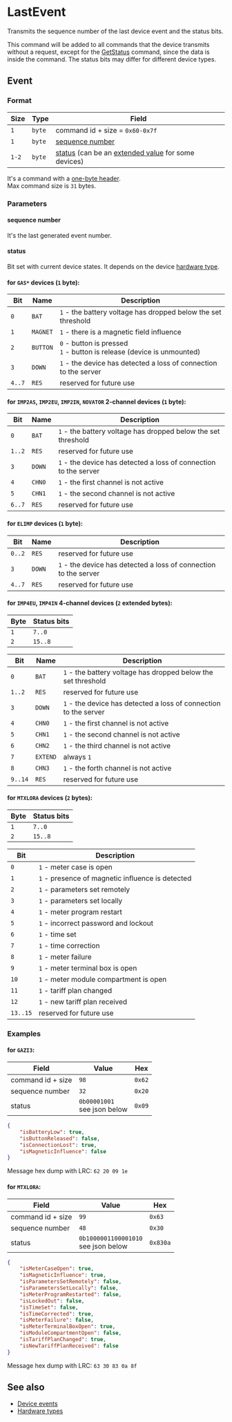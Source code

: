 # LastEvent

Transmits the sequence number of the last device event and the status bits.

This command will be added to all commands that the device transmits without a request,
except for the [GetStatus](../GetStatus.md) command, since the data is inside the command.
The status bits may differ for different device types.


## Event

### Format

| Size  | Type   | Field                                                                                          |
| ----- | ------ | ---------------------------------------------------------------------------------------------- |
| `1`   | `byte` | command id + size = `0x60-0x7f`                                                                |
| `1`   | `byte` | [sequence number](#sequence-number)                                                            |
| `1-2` | `byte` | [status](#status) (can be an [extended value](../../types.md#extended-value) for some devices) |

It's a command with a [one-byte header](../../message.md#command-with-a-one-byte-header).<br>
Max command size is `31` bytes.

### Parameters

#### **sequence number**

It's the last generated event number.

#### **status**

Bit set with current device states.
It depends on the device [hardware type](../../basics.md#hardware-types).

#### for `GAS*` devices (`1` byte):

| Bit    | Name     | Description                                                                |
| ------ | -------- | -------------------------------------------------------------------------- |
| `0`    | `BAT`    | `1` - the battery voltage has dropped below the set threshold              |
| `1`    | `MAGNET` | `1` - there is a magnetic field influence                                  |
| `2`    | `BUTTON` | `0` - button is pressed <br> `1` - button is release (device is unmounted) |
| `3`    | `DOWN`   | `1` - the device has detected a loss of connection to the server           |
| `4..7` | `RES`    | reserved for future use                                                    |

#### for `IMP2AS`, `IMP2EU`, `IMP2IN`, `NOVATOR` 2-channel devices (`1` byte):

| Bit    | Name   | Description                                                      |
| ------ | ------ | ---------------------------------------------------------------- |
| `0`    | `BAT`  | `1` - the battery voltage has dropped below the set threshold    |
| `1..2` | `RES`  | reserved for future use                                          |
| `3`    | `DOWN` | `1` - the device has detected a loss of connection to the server |
| `4`    | `CHN0` | `1` - the first channel is not active                            |
| `5`    | `CHN1` | `1` - the second channel is not active                           |
| `6..7` | `RES`  | reserved for future use                                          |

#### for `ELIMP` devices (`1` byte):

| Bit    | Name   | Description                                                      |
| ------ | ------ | ---------------------------------------------------------------- |
| `0..2` | `RES`  | reserved for future use                                          |
| `3`    | `DOWN` | `1` - the device has detected a loss of connection to the server |
| `4..7` | `RES`  | reserved for future use                                          |

#### for `IMP4EU`, `IMP4IN` 4-channel devices (`2` extended bytes):

| Byte | Status bits |
| ---- | ----------- |
| `1`  | `7..0`      |
| `2`  | `15..8`     |

| Bit     | Name     | Description                                                      |
| ------- | -------- | ---------------------------------------------------------------- |
| `0`     | `BAT`    | `1` - the battery voltage has dropped below the set threshold    |
| `1..2`  | `RES`    | reserved for future use                                          |
| `3`     | `DOWN`   | `1` - the device has detected a loss of connection to the server |
| `4`     | `CHN0`   | `1` - the first channel is not active                            |
| `5`     | `CHN1`   | `1` - the second channel is not active                           |
| `6`     | `CHN2`   | `1` - the third channel is not active                            |
| `7`     | `EXTEND` | always `1`                                                       |
| `8`     | `CHN3`   | `1` - the forth channel is not active                            |
| `9..14` | `RES`    | reserved for future use                                          |

#### for `MTXLORA` devices (`2` bytes):

| Byte | Status bits |
| ---- | ----------- |
| `1`  | `7..0`      |
| `2`  | `15..8`     |

| Bit      | Description                                      |
| -------- | ------------------------------------------------ |
| `0`      | `1` - meter case is open                         |
| `1`      | `1` - presence of magnetic influence is detected |
| `2`      | `1` - parameters set remotely                    |
| `3`      | `1` - parameters set locally                     |
| `4`      | `1` - meter program restart                      |
| `5`      | `1` - incorrect password and lockout             |
| `6`      | `1` - time set                                   |
| `7`      | `1` - time correction                            |
| `8`      | `1` - meter failure                              |
| `9`      | `1` - meter terminal box is open                 |
| `10`     | `1` - meter module compartment is open           |
| `11`     | `1` - tariff plan changed                        |
| `12`     | `1` - new tariff plan received                   |
| `13..15` | reserved for future use                          |

### Examples

#### for `GAZI3`:

| Field             | Value                            | Hex    |
| ----------------- | -------------------------------- | ------ |
| command id + size | `98`                             | `0x62` |
| sequence number   | `32`                             | `0x20` |
| status            | `0b00001001` <br> see json below | `0x09` |

```json
{
    "isBatteryLow": true,
    "isButtonReleased": false,
    "isConnectionLost": true,
    "isMagneticInfluence": false
}
```

Message hex dump with LRC: `62 20 09 1e`

#### for `MTXLORA`:

| Field             | Value                                    | Hex      |
| ----------------- | ---------------------------------------- | -------- |
| command id + size | `99`                                     | `0x63`   |
| sequence number   | `48`                                     | `0x30`   |
| status            | `0b1000001100001010` <br> see json below | `0x830a` |

```json
{
    "isMeterCaseOpen": true,
    "isMagneticInfluence": true,
    "isParametersSetRemotely": false,
    "isParametersSetLocally": false,
    "isMeterProgramRestarted": false,
    "isLockedOut": false,
    "isTimeSet": false,
    "isTimeCorrected": true,
    "isMeterFailure": false,
    "isMeterTerminalBoxOpen": true,
    "isModuleCompartmentOpen": false,
    "isTariffPlanChanged": true,
    "isNewTariffPlanReceived": false
}
```

Message hex dump with LRC: `63 30 83 0a 8f`


## See also

* [Device events](../../basics.md#device-events)
* [Hardware types](../../basics.md#hardware-types)
